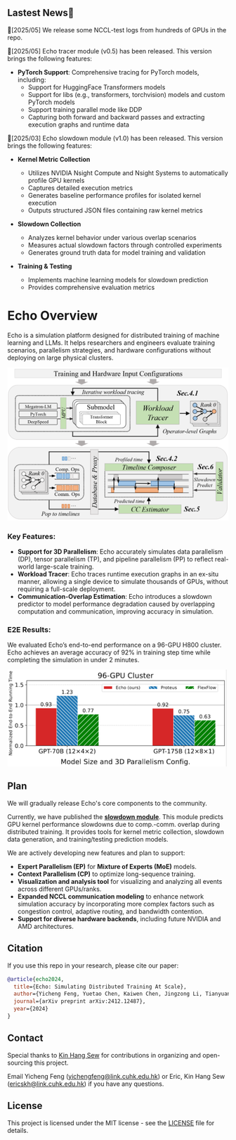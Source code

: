 ## Lastest News🎯
📍[2025/05] We release some NCCL-test logs from hundreds of GPUs in the repo.

📍[2025/05] Echo tracer module (v0.5) has been released. This version brings the following features:

- **PyTorch Support**: Comprehensive tracing for PyTorch models, including:
  - Support for HuggingFace Transformers models
  - Support for libs (e.g., transformers, torchvision) models and custom PyTorch models
  - Support training parallel mode like DDP
  - Capturing both forward and backward passes and extracting execution graphs and runtime data


📍[2025/03] Echo slowdown module (v1.0) has been released. This version brings the following features:

- **Kernel Metric Collection**
  - Utilizes NVIDIA Nsight Compute and Nsight Systems to automatically profile GPU kernels
  - Captures detailed execution metrics
  - Generates baseline performance profiles for isolated kernel execution
  - Outputs structured JSON files containing raw kernel metrics

- **Slowdown Collection**
  - Analyzes kernel behavior under various overlap scenarios
  - Measures actual slowdown factors through controlled experiments
  - Generates ground truth data for model training and validation

- **Training & Testing**
  - Implements machine learning models for slowdown prediction
  - Provides comprehensive evaluation metrics



# Echo Overview

Echo is a simulation platform designed for distributed training of machine learning and LLMs. It helps researchers and engineers evaluate training scenarios, parallelism strategies, and hardware configurations without deploying on large physical clusters.

<div style="text-align: center;">
    <img src="docs/images/arch.jpg" alt="Echo Architecture" width="550" />
</div>

### Key Features:

- **Support for 3D Parallelism**: Echo accurately simulates data parallelism (DP), tensor parallelism (TP), and pipeline parallelism (PP) to reflect real-world large-scale training.
- **Workload Tracer**: Echo traces runtime execution graphs in an ex-situ manner, allowing a single device to simulate thousands of GPUs, without requiring a full-scale deployment.
- **Communication-Overlap Estimation**: Echo introduces a slowdown predictor to model performance degradation caused by overlapping computation and communication, improving accuracy in simulation.


### E2E Results:
We evaluated Echo’s end-to-end performance on a 96-GPU H800 cluster. Echo achieves an average accuracy of 92% in training step time while completing the simulation in under 2 minutes.

<img src="docs/images/e2e-96-gpus.jpg" alt="Echo 96-GPU clusters" width="500" />



## Plan

We will gradually release Echo's core components to the community.

Currently, we have published the [**slowdown module**](https://github.com/NetX-lab/Echo-slowdown/tree/18b723021da83759b72b3434b9471987c14e5c4c). This module predicts GPU kernel performance slowdowns due to comp.-comm. overlap during distributed training. It provides tools for kernel metric collection, slowdown data generation, and training/testing prediction models.


We are actively developing new features and plan to support:

- **Expert Parallelism (EP)** for **Mixture of Experts (MoE)** models.
- **Context Parallelism (CP)** to optimize long-sequence training.
- **Visualization and analysis tool**  for visualizing and analyzing all events across different GPUs/ranks.
- **Expanded NCCL communication modeling** to enhance network simulation accuracy by incorporating more complex factors such as congestion control, adaptive routing, and bandwidth contention.
- **Support for diverse hardware backends**, including future NVIDIA and AMD architectures.


## Citation

If you use this repo in your research, please cite our paper:

```bibtex
@article{echo2024,
  title={Echo: Simulating Distributed Training At Scale},
  author={Yicheng Feng, Yuetao Chen, Kaiwen Chen, Jingzong Li, Tianyuan Wu, Peng Cheng, Chuan Wu, Wei Wang, Tsung-Yi Ho, Hong Xu},
  journal={arXiv preprint arXiv:2412.12487},
  year={2024}
}
```

## Contact

Special thanks to [Kin Hang Sew](https://github.com/ericskh2) for contributions in organizing and open-sourcing this project.

Email Yicheng Feng (<yichengfeng@link.cuhk.edu.hk>) or Eric, Kin Hang Sew (<ericskh@link.cuhk.edu.hk>) if you have any questions.

## License

This project is licensed under the MIT license - see the [LICENSE](LICENSE) file for details.
